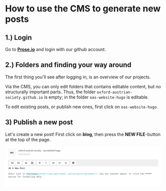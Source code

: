 # How to use the CMS to generate new posts

## 1.) Login

Go to **[Prose.io](http://prose.io)** and login with our github account.

## 2.) Folders and finding your way around

The first thing you'll see after logging in, is an overview of our projects.

Via the CMS, you can only edit folders that contains editable content, but no structurally important parts.
Thus, the folder `oxford-austrian-society.github.io` is empty; in the folder `oas-website-hugo` is editable.

To edit existing posts, or publish new ones, first click on `oas-website-hugo`.

## 3) Publish a new post

Let's create a new post! First click on **blog**, then press the **NEW FILE**-button at the top of the page.

![Prose New Post](https://github.com/oxford-austrian-society/oas-website-hugo/blob/master/docs/img/prose-input-mask.png)
